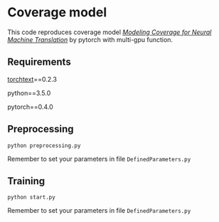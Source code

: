 # Coverage model

This code reproduces coverage model *[Modeling Coverage for Neural Machine Translation](https://arxiv.org/abs/1601.04811)* by pytorch with multi-gpu function.

## Requirements

[torchtext](https://github.com/pytorch/text)==0.2.3

python==3.5.0

pytorch==0.4.0

## Preprocessing

```
python preprocessing.py
``` 

Remember to set your parameters in file ```DefinedParameters.py```

## Training 

```
python start.py
```

Remember to set your parameters in file ```DefinedParameters.py```

